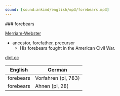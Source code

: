 ```yaml
---
sound: [sound:ankimd/english/mp3/forebears.mp3]
---
```


\### forebears

[Merriam-Webster](https://www.merriam-webster.com/dictionary/forebears)

- ancestor, forefather, precursor
    - His forebears fought in the American Civil War.

[dict.cc](https://www.dict.cc/forebears)

| English        | German       |
| -------------- | ------------ |
| forebears | Vorfahren (pl, 783) |
| forebears | Ahnen (pl, 28) |
